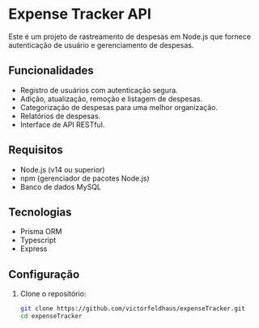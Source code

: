 # Expense Tracker API

Este é um projeto de rastreamento de despesas em Node.js que fornece autenticação de usuário e gerenciamento de despesas.

## Funcionalidades

- Registro de usuários com autenticação segura.
- Adição, atualização, remoção e listagem de despesas.
- Categorização de despesas para uma melhor organização.
- Relatórios de despesas.
- Interface de API RESTful.

## Requisitos

- Node.js (v14 ou superior)
- npm (gerenciador de pacotes Node.js)
- Banco de dados MySQL

## Tecnologias

- Prisma ORM
- Typescript
- Express

## Configuração

1. Clone o repositório:

   ```bash
   git clone https://github.com/victorfeldhaus/expenseTracker.git
   cd expenseTracker
   ```
